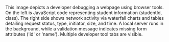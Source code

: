 This image depicts a developer debugging a webpage using browser tools. On the left is JavaScript code representing student information (studentId, class). The right side shows network activity via waterfall charts and tables detailing request status, type, initiator, size, and time. A local server runs in the background, while a validation message indicates missing form attributes ('id' or 'name'). Multiple developer tool tabs are visible.